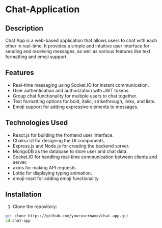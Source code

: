 # Chat-Application


## Description

Chat App is a web-based application that allows users to chat with each other in real-time. It provides a simple and intuitive user interface for sending and receiving messages, as well as various features like text formatting and emoji support.

## Features

- Real-time messaging using Socket.IO for instant communication.
- User authentication and authorization with JWT tokens.
- Group chat functionality for multiple users to chat together.
- Text formatting options for bold, italic, strikethrough, links, and lists.
- Emoji support for adding expressive elements to messages.

## Technologies Used

- React.js for building the frontend user interface.
- Chakra UI for designing the UI components.
- Express.js and Node.js for creating the backend server.
- MongoDB as the database to store user and chat data.
- Socket.IO for handling real-time communication between clients and server.
- axios for making API requests.
- Lottie for displaying typing animation.
- emoji-mart for adding emoji functionality.

## Installation

1. Clone the repository:

```bash
git clone https://github.com/yourusername/chat-app.git
cd chat-app

